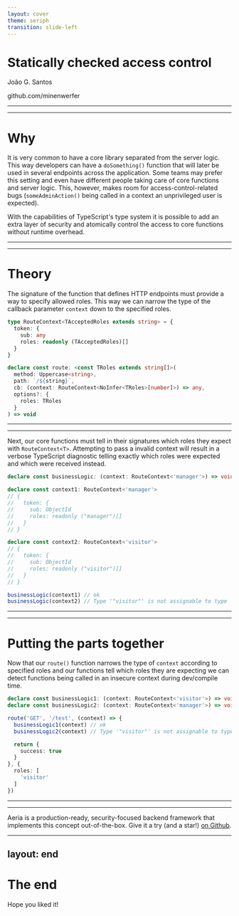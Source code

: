 ```yaml
---
layout: cover
theme: seriph
transition: slide-left
---
```


# Statically checked access control

João G. Santos

github.com/minenwerfer

---
---

# Why

It is very common to have a core library separated from the server logic. This way developers can have a `doSomething()` function that will later be used in several endpoints across the application. Some teams may prefer this setting and even have different people taking care of core functions and server logic. This, however, makes room for access-control-related bugs (`someAdminAction()` being called in a context an unprivileged user is expected).

With the capabilities of TypeScript's type system it is possible to add an extra layer of security and atomically control the access to core functions without runtime overhead.

---
---

# Theory

The signature of the function that defines HTTP endpoints must provide a way to specify allowed roles.
This way we can narrow the type of the callback parameter `context` down to the specified roles.

```typescript
type RouteContext<TAcceptedRoles extends string> = {
  token: {
    sub: any
    roles: readonly (TAcceptedRoles)[]
  }
}

declare const route: <const TRoles extends string[]>(
  method: Uppercase<string>,
  path: `/${string}`,
  cb: (context: RouteContext<NoInfer<TRoles>[number]>) => any,
  options?: {
    roles: TRoles
  }
) => void
```

---
---

Next, our core functions must tell in their signatures which roles they expect with `RouteContext<T>`.
Attempting to pass a invalid context will result in a verbose TypeScript diagnostic telling exactly which roles were expected and which were received instead.

```typescript
declare const businessLogic: (context: RouteContext<'manager'>) => void

declare const context1: RouteContext<'manager'>
// {
//   token: {
//     sub: ObjectId
//     roles: readonly ("manager")[]
//   }
// }

declare const context2: RouteContext<'visitor'>
// {
//   token: {
//     sub: ObjectId
//     roles: readonly ("visitor")[]
//   }
// }

businessLogic(context1) // ok
businessLogic(context2) // Type '"visitor"' is not assignable to type '"manager"'.
```

---
---

# Putting the parts together

Now that our `route()` function narrows the type of `context` according to specified roles and our functions tell which roles they are expecting we can detect functions being called in an insecure context during dev/compile time.

```typescript
declare const businessLogic1: (context: RouteContext<'visitor'>) => void
declare const businessLogic2: (context: RouteContext<'manager'>) => void

route('GET', '/test', (context) => {
  businessLogic1(context) // ok
  businessLogic2(context) // Type '"visitor"' is not assignable to type '"manager"'.

  return {
    success: true
  }
}, {
  roles: [
    'visitor'
  ]
})
```

---
---

Aeria is a production-ready, security-focused backend framework that implements this concept out-of-the-box.
Give it a try (and a star!) [on Github](https://github.com/aeria-org/aeria).

---
layout: end
---

# The end

Hope you liked it!

